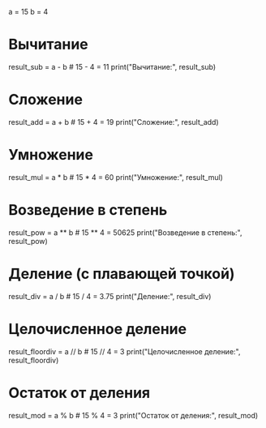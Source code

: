 a = 15
b = 4

# Вычитание
result_sub = a - b  # 15 - 4 = 11
print("Вычитание:", result_sub)

# Сложение
result_add = a + b  # 15 + 4 = 19
print("Сложение:", result_add)

# Умножение
result_mul = a * b  # 15 * 4 = 60
print("Умножение:", result_mul)

# Возведение в степень
result_pow = a ** b  # 15 ** 4 = 50625
print("Возведение в степень:", result_pow)

# Деление (с плавающей точкой)
result_div = a / b  # 15 / 4 = 3.75
print("Деление:", result_div)

# Целочисленное деление
result_floordiv = a // b  # 15 // 4 = 3
print("Целочисленное деление:", result_floordiv)

# Остаток от деления
result_mod = a % b  # 15 % 4 = 3
print("Остаток от деления:", result_mod)
